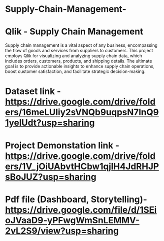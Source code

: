 # Supply-Chain-Management-
# Qlik - Supply Chain Management 
Supply chain management is a vital aspect of any business, encompassing the flow of goods and services from suppliers to customers. This project employs Qlik for visualizing and analyzing supply chain data, which includes orders, customers, products, and shipping details. The ultimate goal is to provide actionable insights to enhance supply chain operations, boost customer satisfaction, and facilitate strategic decision-making.

# Dataset link - **https://drive.google.com/drive/folders/16meLUIiy2sVNQb9uqpsN7InQ91yelUdt?usp=sharing**

# Project Demonstation link - **https://drive.google.com/drive/folders/1V_jOiUAbvtHCbw1qjlH4JdRHJPsBoJUZ?usp=sharing**

# Pdf file (Dashboard, Storytelling)- **https://drive.google.com/file/d/1SEioJVaaD9-yPFwgWmSnLEMMV-2vL2S9/view?usp=sharing**
